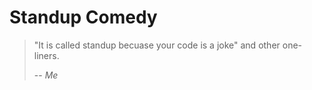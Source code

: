 # Standup Comedy

> "It is called standup becuase your code is a joke" and other one-liners.
>
> -- <cite>Me</cite>
